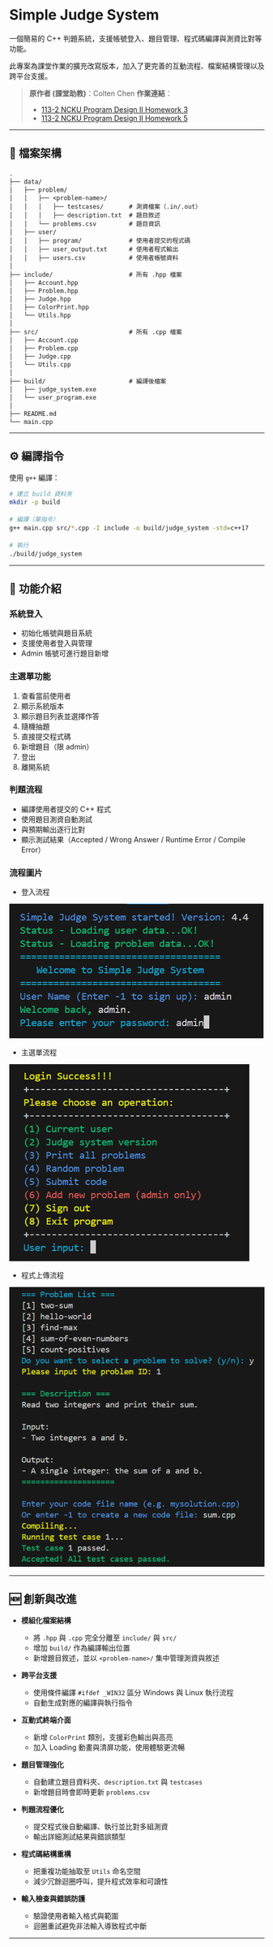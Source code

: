 # Simple Judge System

一個簡易的 C++ 判題系統，支援帳號登入、題目管理、程式碼編譯與測資比對等功能。

此專案為課堂作業的擴充改寫版本，加入了更完善的互動流程、檔案結構管理以及跨平台支援。

> **原作者 (課堂助教)**：Colten Chen
> **作業連結**：
>
> * [113-2 NCKU Program Design II Homework 3](https://hackmd.io/@L39Ai4MITOCY2Aioz54q2g/BytzQOz6Je#113-2-NCKU-Program-Design-II-Homework-3)
> * [113-2 NCKU Program Design II Homework 5](https://hackmd.io/@L39Ai4MITOCY2Aioz54q2g/BJrQB3qzxl#113-2-NCKU-Program-Design-II-Homework-5)

---

## 📂 檔案架構

```
.
├── data/
│   ├── problem/
│   │   ├── <problem-name>/        
│   │   │   ├── testcases/       # 測資檔案（.in/.out）
│   │   │   ├── description.txt  # 題目敘述
│   │   └── problems.csv         # 題目資訊
│   ├── user/
│   │   ├── program/             # 使用者提交的程式碼
│   │   ├── user_output.txt      # 使用者程式輸出
│   │   ├── users.csv            # 使用者帳號資料
│
├── include/                     # 所有 .hpp 檔案
│   ├── Account.hpp
│   ├── Problem.hpp
│   ├── Judge.hpp
│   ├── ColorPrint.hpp
│   └── Utils.hpp
│
├── src/                         # 所有 .cpp 檔案
│   ├── Account.cpp
│   ├── Problem.cpp
│   ├── Judge.cpp
│   └── Utils.cpp
│
├── build/                       # 編譯後檔案
│   ├── judge_system.exe
│   └── user_program.exe
│
├── README.md
└── main.cpp
```

---

## ⚙️ 編譯指令

使用 `g++` 編譯：

```bash
# 建立 build 資料夾
mkdir -p build

# 編譯（單指令）
g++ main.cpp src/*.cpp -I include -o build/judge_system -std=c++17

# 執行
./build/judge_system
```

---

## 🚀 功能介紹

### 系統登入

* 初始化帳號與題目系統
* 支援使用者登入與管理
* Admin 帳號可進行題目新增

### 主選單功能

1. 查看當前使用者
2. 顯示系統版本
3. 顯示題目列表並選擇作答
4. 隨機抽題
5. 直接提交程式碼
6. 新增題目（限 admin）
7. 登出
8. 離開系統

### 判題流程

* 編譯使用者提交的 C++ 程式
* 使用題目測資自動測試
* 與預期輸出逐行比對
* 顯示測試結果（Accepted / Wrong Answer / Runtime Error / Compile Error）

### 流程圖片

* 登入流程

![登入流程圖](./images/example1.png)

* 主選單流程

![主選單流程圖](./images/example2.png)

* 程式上傳流程

![程式上傳流程圖](./images/example3.png)

---

## 🆕 創新與改進

* **模組化檔案結構**

  * 將 `.hpp` 與 `.cpp` 完全分離至 `include/` 與 `src/`
  * 增加 `build/` 作為編譯輸出位置
  * 新增題目敘述，並以 `<problem-name>/` 集中管理測資與敘述

* **跨平台支援**

  * 使用條件編譯 `#ifdef _WIN32` 區分 Windows 與 Linux 執行流程
  * 自動生成對應的編譯與執行指令

* **互動式終端介面**

  * 新增 `ColorPrint` 類別，支援彩色輸出與高亮
  * 加入 Loading 動畫與清屏功能，使用體驗更流暢

* **題目管理強化**

  * 自動建立題目資料夾、`description.txt` 與 `testcases`
  * 新增題目時會即時更新 `problems.csv`

* **判題流程優化**

  * 提交程式後自動編譯、執行並比對多組測資
  * 輸出詳細測試結果與錯誤類型

* **程式碼結構重構**

  * 把重複功能抽取至 `Utils` 命名空間
  * 減少冗餘迴圈呼叫，提升程式效率和可讀性

* **輸入檢查與錯誤防護**

  * 驗證使用者輸入格式與範圍
  * 迴圈重試避免非法輸入導致程式中斷

---



